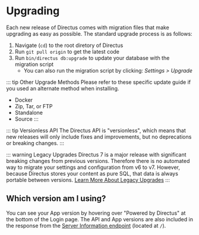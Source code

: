 # Upgrading

Each new release of Directus comes with migration files that make upgrading as easy as possible. The standard upgrade process is as follows:

1. Navigate (`cd`) to the root diretory of Directus
2. Run `git pull origin` to get the latest code
3. Run `bin/directus db:upgrade` to update your database with the migration script
    * You can also run the migration script by clicking: _Settings > Upgrade_

::: tip Other Upgrade Methods
Please refer to these specific update guide if you used an alternate method when installing.
* Docker
* Zip, Tar, or FTP
* Standalone
* Source
:::

::: tip Versionless API
The Directus API is "versionless", which means that new releases will only include fixes and improvements, but no deprecations or breaking changes.
:::

::: warning Legacy Upgrades
Directus 7 is a major release with significant breaking changes from previous versions. Therefore there is no automated way to migrate your settings and configuration from v6 to v7. However, because Directus stores your content as pure SQL, that data is always portable between versions. [Learn More About Legacy Upgrades](/advanced/suite/legacy-upgrades.md)
:::

## Which version am I using?

You can see your App version by hovering over "Powered by Directus" at the bottom of the Login page. The API and App versions are also included in the response from the [Server Information endpoint](/api/reference#information) (located at `/`).
